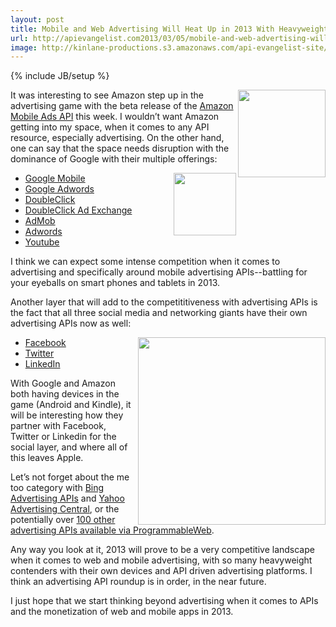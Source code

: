 ```yaml
---
layout: post
title: Mobile and Web Advertising Will Heat Up in 2013 With Heavyweight Advertising APIs
url: http://apievangelist.com2013/03/05/mobile-and-web-advertising-will-heat-up-in-2013-with-heavyweight-advertising-apis/
image: http://kinlane-productions.s3.amazonaws.com/api-evangelist-site/blog/amazon-mobile-app-distribution-logo.png
---
```

{% include JB/setup %}<p>
     <a title="Amazon Mobile Ads API" href="https://developer.amazon.com/sdk/mobileads.html" target="_blank"><img src="https://s3.amazonaws.com/kinlane-productions/amazon/amazon-mobile-app-distribution-logo.png"  width="140" align="right" /></a>
</p>
<p>
     It was interesting to see Amazon step up in the advertising game with the beta release of the <a title="Amazon Mobile Ads API" href="https://developer.amazon.com/sdk/mobileads.html" target="_blank">Amazon Mobile Ads API</a> this week. I wouldn’t want Amazon getting into my space, when it comes to any API resource, especially advertising. On the other hand, one can say that the space needs disruption with the dominance of Google with their multiple offerings:
</p>
<p>
     <a title="Amazon Mobile Ads API" href="https://developer.amazon.com/sdk/mobileads.html" target="_blank"><img src="https://s3.amazonaws.com/kinlane-productions/amazon/amazon-mobile-app-distribution-dollar-sign-cloud.png"  width="100" align="right" /></a>
</p>
<ul>
     <li>
          <a href="http://www.google.com/ads/mobile/" target="_blank">Google Mobile</a>
     </li>
     <li>
          <a href="https://developers.google.com/advertise/adwords" target="_blank">Google Adwords</a>
     </li>
     <li>
          <a href="https://developers.google.com/advertise/dfa" target="_blank">DoubleClick</a>
     </li>
     <li>
          <a href="https://developers.google.com/advertise/adexchange" target="_blank">DoubleClick Ad Exchange</a>
     </li>
     <li>
          <a href="http://www.google.com/ads/admob/">AdMob</a>
     </li>
     <li>
          <a href="https://developers.google.com/adwords/api/" target="_blank">Adwords</a>
     </li>
     <li>
          <a href="https://developers.google.com/youtube/creating_monetizable_applications" target="_blank">Youtube</a>
     </li>
</ul>
<p>
     I think we can expect some intense competition when it comes to advertising and specifically around mobile advertising APIs--battling for your eyeballs on smart phones and tablets in 2013.
</p>
<p>
     Another layer that will add to the competititiveness with advertising APIs is the fact that all three social media and networking giants have their own advertising APIs now as well:
</p>
<p>
     <a title="Amazon Mobile Ads API" href="https://developer.amazon.com/sdk/mobileads.html" target="_blank"><img src="https://s3.amazonaws.com/kinlane-productions/amazon/amazon-mobile-app-distribution-people-devices.png"  width="300" align="right" /></a>
</p>
<ul>
     <li>
          <a href="http://developers.facebook.com/docs/reference/ads-api/" target="_blank">Facebook</a>
     </li>
     <li>
          <a href="https://dev.twitter.com/programs/ads-api" target="_blank">Twitter</a>
     </li>
     <li>
          <a href="http://developer.linkedin.com/blog/linkedin-ads-unveils-new-api-program" target="_blank">LinkedIn</a>
     </li>
</ul>
<p>
     With Google and Amazon both having devices in the game (Android and Kindle), it will be interesting how they partner with Facebook, Twitter or Linkedin for the social layer, and where all of this leaves Apple.
</p>
<p>
     Let’s not forget about the me too category with <a href="http://advertise.bingads.microsoft.com/en-us/search-advertising/bingads-api" target="_blank">Bing Advertising APIs</a> and <a href="http://advertisingcentral.yahoo.com/api/overview" target="_blank">Yahoo Advertising Central</a>, or the potentially over <a href="http://blog.programmableweb.com/2012/02/21/112-advertising-apis-google-adsense-google-adwords-and-feedburner/" target="_blank">100 other advertising APIs available via ProgrammableWeb</a>.
</p>
<p>
     Any way you look at it, 2013 will prove to be a very competitive landscape when it comes to web and mobile advertising, with so many heavyweight contenders with their own devices and API driven advertising platforms. I think an advertising API roundup is in order, in the near future.
</p>
<p>
     I just hope that we start thinking beyond advertising when it comes to APIs and the monetization of web and mobile apps in 2013.
</p>
